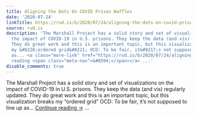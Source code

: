 ```yaml
---
title: Aligning the Dots On COVID Prison Waffles
date: '2020-07-24'
linkTitle: https://rud.is/b/2020/07/24/aligning-the-dots-on-covid-prison-waffles/
source: rud.is
description: 'The Marshall Project has a solid story and set of visualizations on
  the impact of COVID-19 in U.S. prisons. They keep the data (and vis) regularly updated.
  They do great work and this is an important topic, but this visualization breaks
  my &#8220;ordered grid&#8221; OCD: To be fair, it&#8217;s not supposed to line up
  as... <a class="more-link" href="https://rud.is/b/2020/07/24/aligning-the-dots-on-covid-prison-waffles/">Continue
  reading <span class="meta-nav">&#8594;</span></a> ...'
disable_comments: true
---
```

The Marshall Project has a solid story and set of visualizations on the impact of COVID-19 in U.S. prisons. They keep the data (and vis) regularly updated. They do great work and this is an important topic, but this visualization breaks my &#8220;ordered grid&#8221; OCD: To be fair, it&#8217;s not supposed to line up as... <a class="more-link" href="https://rud.is/b/2020/07/24/aligning-the-dots-on-covid-prison-waffles/">Continue reading <span class="meta-nav">&#8594;</span></a> ...
